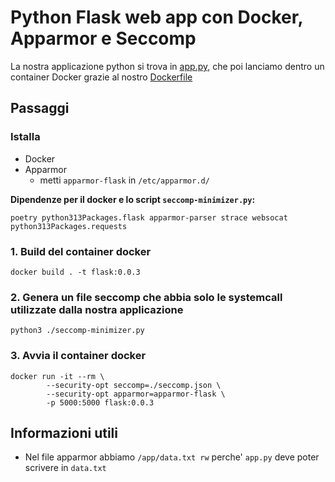 # Python Flask web app con Docker, Apparmor e Seccomp 
La nostra applicazione python si trova in [app.py](./app.py), che poi lanciamo dentro un container Docker grazie al nostro [Dockerfile](./Dockerfile)

## Passaggi 

### Istalla
- Docker 
- Apparmor
  - metti `apparmor-flask` in `/etc/apparmor.d/`

**Dipendenze per il docker e lo script `seccomp-minimizer.py`:**

`poetry python313Packages.flask apparmor-parser strace websocat python313Packages.requests`

### 1. Build del container docker
`docker build . -t flask:0.0.3`

### 2. Genera un file seccomp che abbia solo le systemcall utilizzate dalla nostra applicazione
`python3 ./seccomp-minimizer.py`

### 3. Avvia il container docker
```
docker run -it --rm \
        --security-opt seccomp=./seccomp.json \
        --security-opt apparmor=apparmor-flask \
        -p 5000:5000 flask:0.0.3
```

## Informazioni utili
- Nel file apparmor abbiamo `/app/data.txt rw` perche' `app.py` deve poter scrivere in `data.txt`